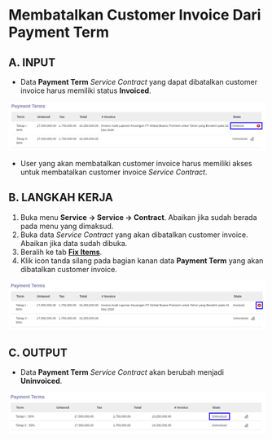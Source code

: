 # Membatalkan Customer Invoice Dari Payment Term

## A. INPUT

* Data **Payment Term** *Service Contract* yang dapat dibatalkan customer invoice harus memiliki status **Invoiced**.

![](../../img/service-contract/output-create-invoice.png)

* User yang akan membatalkan customer invoice harus memiliki akses untuk membatalkan customer invoice *Service Contract*.

## B. LANGKAH KERJA

1. Buka menu **Service -> Service -> Contract**. Abaikan jika sudah berada pada menu yang dimaksud.
2. Buka data *Service Contract* yang akan dibatalkan customer invoice. Abaikan jika data sudah dibuka.
3. Beralih ke tab **[Fix Items](./penjelasan.md#tab-fix-items)**.
4. Klik icon tanda silang pada bagian kanan data **Payment Term** yang akan dibatalkan customer invoice.

![](../../img/service-contract/icon-cancel-invoice.png)

## C. OUTPUT

* Data **Payment Term** *Service Contract* akan berubah menjadi **Uninvoiced**.

![](../../img/service-contract/output-cancel-invoice.png)
